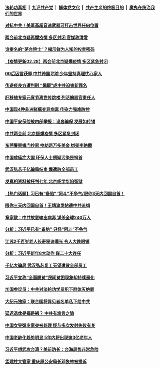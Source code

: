 

####  [法轮功真相](../../../../basic/blob/master/README.md?t=02281502) &nbsp;|&nbsp; [九评共产党](../../../../9ping.md/blob/master/README.md?t=02281502) &nbsp;|&nbsp; [解体党文化](../../../../jtdwh.md/blob/master/README.md?t=02281502)  &nbsp;|&nbsp; [共产主义的终极目的](../../../../gczydzjmd.md/blob/master/README.md?t=02281502) &nbsp;|&nbsp; [魔鬼在统治我们的世界](../../../../mgztzwmdsj.md/blob/master/README.md?t=02281502) 

#### [对抗中共！美军高超音速武器可打击世界任何位置](../pages/prog204/a103063803.md?t=02281502) 


#### [两会前北京疑再爆疫情 多区封闭 官媒称清零](../pages/prog204/a103063752.md?t=02281502) 

#### [谁提名的“茅台院士”？揭示鲜为人知的权贵密码](../pages/prog204/a103063334.md?t=02281502) 

#### [【疫情更新02.28】两会前北京疑爆疫情 多区紧急封闭](../pages/prog204/a103059205.md?t=02281502) 

#### [00后因言获罪 中共跨国寻踪 少年坚持真理忧心家人](../pages/prog204/a103063680.md?t=02281502) 

#### [传避疫良方遭判刑 “煽颠”成中共迫害新罪名](../pages/prog204/a103063621.md?t=02281502) 

#### [肝移植专家元宵节离世传跳楼 列活摘器官责任人](../pages/prog204/a103063583.md?t=02281502) 

#### [中国现4种非洲猪瘟变异病毒 传染力强难防控](../pages/prog204/a103063562.md?t=02281502) 

#### [中国平安保险被内部举报：设套骗保 发展如传销](../pages/prog204/a103063527.md?t=02281502) 

#### [中共两会前 北京疑爆疫情 多区紧急封闭](../pages/prog204/a103063488.md?t=02281502) 

#### [东莞警察撬门抄家 抢劫两万多美金 绑架李艳霞](../pages/prog204/a103063306.md?t=02281502) 

#### [中国成癌症大国 环保人士质疑污染是祸首](../pages/prog204/a103063445.md?t=02281502) 

#### [武汉弘芯千亿骗局结束  爆遣散全部员工](../pages/prog204/a103063443.md?t=02281502) 

#### [发真相资料被枉判七年 北京杨学华陷冤狱](../pages/prog204/a103063315.md?t=02281502) 

#### [【热门话题】习已有“备胎”“阿斗”不争气/限你3天内回国自首！](../pages/prog204/a103063331.md?t=02281502) 

#### [限你三天内回国自首！王靖渝发帖遭中共追缉](../pages/prog204/a103063340.md?t=02281502) 

#### [章家敦：中共故意输出病毒 谋杀全球240万人](../pages/prog204/a103063310.md?t=02281502) 

#### [分析：习近平已有“备胎” 只怪“阿斗”不争气](../pages/prog204/a103063292.md?t=02281502) 

#### [江苏2千百岁老人长寿秘诀曝光 令人大跌眼镜](../pages/prog204/a103063274.md?t=02281502) 

#### [分析：习近平新年8大动作 谋二十大连任](../pages/prog204/a103063233.md?t=02281502) 

#### [千亿大骗局 武汉弘芯复工无望遣散全部员工](../pages/prog204/a103063144.md?t=02281502) 

#### [习近平宣称“全面脱贫”民间贫困现象却持续恶化](../pages/prog204/a103063152.md?t=02281502) 

#### [加国参议员：中共对法轮功学员犯下群体灭绝罪](../pages/prog204/a103063132.md?t=02281502) 

#### [大纪元独家：联合国将异见者名单私下给中共](../pages/prog204/a103063119.md?t=02281502) 

#### [延迟退休是福是祸？ 中共有难言之隐](../pages/prog204/a103063112.md?t=02281502) 

#### [中国女导弹专家突被处理 疑与多次发射失败有关](../pages/prog204/a103063103.md?t=02281502) 

#### [中国老龄化趋势明显 5年内将出现逾3亿老年人](../pages/prog204/a103063088.md?t=02281502) 

#### [习近平想武攻台湾？美前防长：台海局势非常危险](../pages/prog204/a103063081.md?t=02281502) 

#### [孟建柱大管家 重庆原公安局长邓恢林被提诉](../pages/prog204/a103063031.md?t=02281502) 

